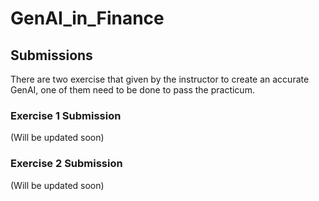# GenAI_in_Finance

## Submissions
There are two exercise that given by the instructor to create an accurate GenAI, one of them need to be done to pass the practicum.

### Exercise 1 Submission
(Will be updated soon)

### Exercise 2 Submission
(Will be updated soon)
